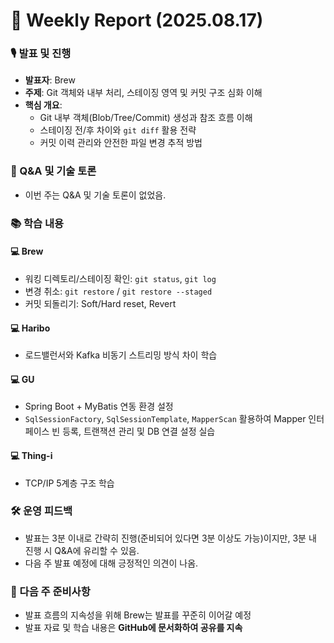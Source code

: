 # 📅 Weekly Report (2025.08.17)

### 🎙️ 발표 및 진행
* **발표자**: Brew
* **주제**: Git 객체와 내부 처리, 스테이징 영역 및 커밋 구조 심화 이해
* **핵심 개요**:
    * Git 내부 객체(Blob/Tree/Commit) 생성과 참조 흐름 이해
    * 스테이징 전/후 차이와 `git diff` 활용 전략
    * 커밋 이력 관리와 안전한 파일 변경 추적 방법

### 💬 Q&A 및 기술 토론
* 이번 주는 Q&A 및 기술 토론이 없었음.

### 📚 학습 내용
#### 💻 Brew
- 워킹 디렉토리/스테이징 확인: `git status`, `git log`
- 변경 취소: `git restore` / `git restore --staged`
- 커밋 되돌리기: Soft/Hard reset, Revert

#### 💻 Haribo
- 로드밸런서와 Kafka 비동기 스트리밍 방식 차이 학습

#### 💻 GU
- Spring Boot + MyBatis 연동 환경 설정
- `SqlSessionFactory`, `SqlSessionTemplate`, `MapperScan` 활용하여 Mapper 인터페이스 빈 등록, 트랜잭션 관리 및 DB 연결 설정 실습

#### 💻 Thing-i
- TCP/IP 5계층 구조 학습

### 🛠 운영 피드백
- 발표는 3분 이내로 간략히 진행(준비되어 있다면 3분 이상도 가능)이지만, 3분 내 진행 시 Q&A에 유리할 수 있음.
- 다음 주 발표 예정에 대해 긍정적인 의견이 나옴.

### 📝 다음 주 준비사항
- 발표 흐름의 지속성을 위해 Brew는 발표를 꾸준히 이어갈 예정
- 발표 자료 및 학습 내용은 **GitHub에 문서화하여 공유를 지속**